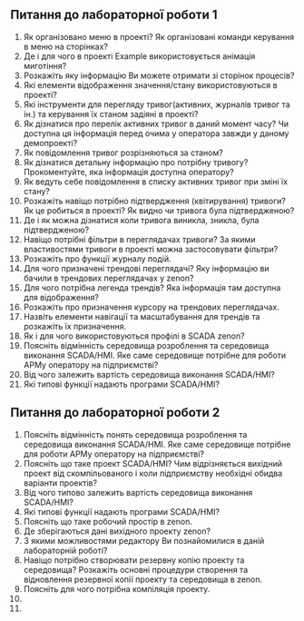 ## Питання до лабораторної роботи 1

1. Як організовано меню в проекті? Як організовані команди керування в меню на сторінках? 
2. Де і для чого в проекті Example використовується анімація миготіння?
3. Розкажіть яку інформацію Ви можете отримати зі сторінок процесів?
4. Які елементи відображення значення/стану використовуються в проекті?
5. Які інструменти для перегляду тривог(активних, журналів тривог та ін.) та керування їх станом задіяні в проекті?
6. Як дізнатися про перелік активних тривог в даний момент часу? Чи доступна ця інформація перед очима у оператора завжди у даному демопроекті?
7. Як повідомлення тривог розрізняються за станом?
8. Як дізнатися детальну інформацію про потрібну тривогу? Прокоментуйте, яка інформація доступна оператору?
9. Як ведуть себе повідомлення в списку активних тривог при зміні їх стану? 
10. Розкажіть навіщо потрібно підтвердження (квітирування) тривоги? Як це робиться в проекті? Як видно чи тривога була підтвердженою?
11. Де і як можна дізнатися коли тривога виникла, зникла, була підтвердженою?
12. Навіщо потрібні фільтри в переглядачах тривоги? За якими властивостями тривоги в проекті можна застосовувати фільтри?
13. Розкажіть про функції журналу подій.
14. Для чого призначені трендові переглядачі? Яку інформацію ви бачили в трендових переглядачах у zenon? 
15. Для чого потрібна легенда трендів? Яка інформація там доступна для відображення?
16. Розкажіть про призначення курсору на трендових переглядачах.
17. Назвіть елементи навігації та масштабування для трендів та розкажіть їх призначення.
18. Як і для чого використовуються профілі в SCADA zenon?
19. Поясніть відмінність середовища розроблення та середовища виконання SCADA/HMI. Яке саме середовище потрібне для роботи АРМу оператору на підприємстві?
20. Від чого залежить вартість середовища виконання SCADA/HMI?
21. Які типові функції надають програми SCADA/HMI?

## Питання до лабораторної роботи 2

1. Поясніть відмінність понять середовища розроблення та середовища виконання SCADA/HMI. Яке саме середовище потрібне для роботи АРМу оператору на підприємстві?
2. Поясніть що таке проект SCADA/HMI? Чим відрізняється вихідний проект від скомпільованого і коли     підприємству необхідні обидва варіанти проектів?
3. Від чого типово залежить вартість середовища виконання SCADA/HMI?
4. Які типові функції надають програми SCADA/HMI?
5. Поясніть що таке робочий простір в zenon.
6. Де зберігаються дані вихідного проекту zenon?
7. З якими можливостями редактору Ви познайомилися в даній лабораторній роботі?
8. Навіщо потрібно створювати резервну копію проекту та середовища? Розкажіть основні процедури створення та відновлення резервної копії проекту та середовища в zenon. 
9. Поясніть для чого потрібна компіляція проекту. 
10. 
11. 